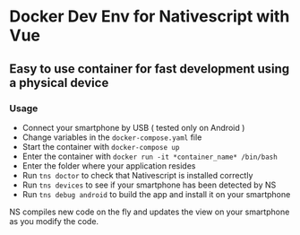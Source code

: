 # Docker Dev Env for Nativescript with Vue

## Easy to use container for fast development using a physical device

### Usage

* Connect your smartphone by USB ( tested only on Android )
* Change variables in the `docker-compose.yaml` file
* Start the container with `docker-compose up`
* Enter the container with `docker run -it *container_name* /bin/bash`
* Enter the folder where your application resides
* Run `tns doctor` to check that Nativescript is installed correctly
* Run `tns devices` to see if your smartphone has been detected by NS
* Run `tns debug android` to build the app and install it on your smartphone

NS compiles new code on the fly and updates the view on your smartphone as you modify the code.


